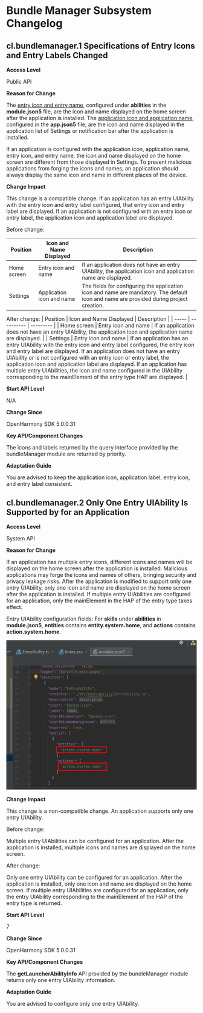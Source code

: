 # Bundle Manager Subsystem Changelog

## cl.bundlemanager.1 Specifications of Entry Icons and Entry Labels Changed

**Access Level**

Public API

**Reason for Change**

The [entry icon and entry name](../../../application-dev/application-models/application-component-configuration-stage.md#configuring-the-entry-icon-and-entry-label), configured under **abilities** in the **module.json5** file, are the icon and name displayed on the home screen after the application is installed. The [application icon and application name](../../../application-dev/application-models/application-component-configuration-stage.md#configuring-the-application-icon-and-application-label), configured in the **app.json5** file, are the icon and name displayed in the application list of Settings or notification bar after the application is installed.

If an application is configured with the application icon, application name, entry icon, and entry name, the icon and name displayed on the home screen are different from those displayed in Settings. To prevent malicious applications from forging the icons and names, an application should always display the same icon and name in different places of the device.

**Change Impact**

This change is a compatible change. If an application has an entry UIAbility with the entry icon and entry label configured, that entry icon and entry label are displayed. If an application is not configured with an entry icon or entry label, the application icon and application label are displayed.

Before change:

| Position   | Icon and Name Displayed      | Description       |
| ----- | ---------- | --------- |
|  Home screen  |  Entry icon and name |  If an application does not have an entry UIAbility, the application icon and application name are displayed. |
|  Settings  |  Application icon and name |  The fields for configuring the application icon and name are mandatory. The default icon and name are provided during project creation. |


After change:
| Position   | Icon and Name Displayed      | Description       |
| ----- | ---------- | --------- |
|  Home screen  |  Entry icon and name |  If an application does not have an entry UIAbility, the application icon and application name are displayed. |
|  Settings  |  Entry icon and name |  If an application has an entry UIAbility with the entry icon and entry label configured, the entry icon and entry label are displayed. If an application does not have an entry UIAbility or is not configured with an entry icon or entry label, the application icon and application label are displayed. If an application has multiple entry UIAbilities, the icon and name configured in the UIAbility corresponding to the mainElement of the entry type HAP are displayed. |

**Start API Level**

N/A

**Change Since**

OpenHarmony SDK 5.0.0.31

**Key API/Component Changes**

The icons and labels returned by the query interface provided by the bundleManager module are returned by priority.

**Adaptation Guide**

You are advised to keep the application icon, application label, entry icon, and entry label consistent.

## cl.bundlemanager.2 Only One Entry UIAbility Is Supported by for an Application

**Access Level**

System API

**Reason for Change**

If an application has multiple entry icons, different icons and names will be displayed on the home screen after the application is installed. Malicious applications may forge the icons and names of others, bringing security and privacy leakage risks. After the application is modified to support only one entry UIAbility, only one icon and name are displayed on the home screen after the application is installed. If multiple entry UIAbilities are configured for an application, only the mainElement in the HAP of the entry type takes effect.

Entry UIAbility configuration fields:
For **skills** under **abilities** in **module.json5**, **entities** contains **entity.system.home**, and **actions** contains **action.system.home**.

![Entry UIAbility configuration fields](image.png)

**Change Impact**

This change is a non-compatible change. An application supports only one entry UIAbility.

Before change:

Multiple entry UIAbilities can be configured for an application. After the application is installed, multiple icons and names are displayed on the home screen.

After change:

Only one entry UIAbility can be configured for an application. After the application is installed, only one icon and name are displayed on the home screen. If multiple entry UIAbilities are configured for an application, only the entry UIAbility corresponding to the mainElement of the HAP of the entry type is returned.

**Start API Level**

7

**Change Since**

OpenHarmony SDK 5.0.0.31

**Key API/Component Changes**

The **getLauncherAbilityInfo** API provided by the bundleManager module returns only one entry UIAbility information.

**Adaptation Guide**

You are advised to configure only one entry UIAbility.
